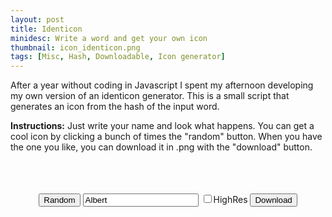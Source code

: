 ```yaml
---
layout: post
title: Identicon
minidesc: Write a word and get your own icon
thumbnail: icon_identicon.png
tags: [Misc, Hash, Downloadable, Icon generator]
---
```


After a year without coding in Javascript I spent my afternoon developing my own version of an identicon generator.
This is a small script that generates an icon from the hash of the input word. 

**Instructions:** Just write your name and look what happens.
You can get a cool icon by clicking a bunch of times the "random" button. When you have the one you like, you can download it 
in .png with the "download" button.

<br>
<script src="/assets/js/identicon.js"> </script>  

<div align="center">
<canvas id="mcanvas" width="200" height="200" style="border:0px solid #000000; box-shadow: 0 4px 8px 0 rgba(0, 0, 0, 0.2), 0 6px 20px 0 rgba(0, 0, 0, 0.19);"></canvas>
<br><br>
<button onclick="generateRandom()">Random</button>
<input type="text" id="inputText" value="Albert" oninput="generateFromWord()">
<input type="checkbox" id="myCheck" oninput="generateFromWord()">HighRes
<button onclick="download_image()">Download</button>
</div>
